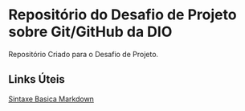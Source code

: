 # Repositório do Desafio de Projeto sobre Git/GitHub da DIO

Repositório Criado para o Desafio de Projeto.

## Links Úteis
[Sintaxe Basica Markdown](https://www.markdownguide.org/getting-started/)
